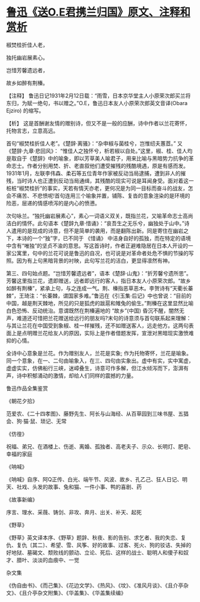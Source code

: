 # [鲁迅《送O.E君携兰归国》原文、注释和赏析](https://www.vrrw.net/wx/9309.html)

椒焚桂折佳人老，

独托幽岩展素心。

岂惜芳馨遗远者，

故乡如醉有荆榛。

【注释】 鲁迅日记1931年2月12日载：“雨雪，日本京华堂主人小原荣次郎买兰将东归，为赋一绝句，书以赠之。”O.E，鲁迅日本友人小原荣次郎英文音译(Obara Ejziro) 的缩写。



【析】 这是首酬谢友情的赠别诗，但又不是一般的应酬，诗中作者以兰花寄怀，托物言志，立意高远。

首句“椒焚桂折佳人老”。《楚辞·离骚》：“杂申椒与菌桂兮，岂惟纫夫蕙茝。” 又 《楚辞·九章·悲回风》： “惟佳人之独怀兮，析若椒以自处。”这里，椒、桂、佳人均是取自于《楚辞》中的喻象，即以芳草美人喻君子，用来比喻与黑暗势力抗争的革命志士。作者分别用焚、折、老直叙他们遭受摧残的残酷境遇，原是有感而发。1931年1月，左联李伟森、柔石等五位青年作家被反动当局逮捕，遭到非人的摧残，当时诗人也正遭到反动当局通缉，其残酷的现实可说是耳闻身受。面对着这一桩桩“椒焚桂折”的事实，天若有情天亦老，更何况是为同一目标而奋斗的战友，怎会不痛苦、不悲愤呢!首句连用三个喻象并置，铺陈、复沓的意象渲染的是环境的险恶，层递的情感喷泻的是内心的愤懑。

次句咏兰。“独托幽岩展素心”，素心一词语义双关，既指兰花，又喻革命志士高尚洁白的情怀。此句语本《楚辞九章·惜诵》：“哀吾生之无乐兮，幽独处于山中。”诗人遣用的是现成的诗意，但不是简单的袭用，而是翻陈出新。同是寄住在幽岩之下，本诗的一个“独”字，已不同于 《惜诵》 中洁身自好的孤独，而在特定的语境中含有“唯独”的坚贞不渝的意思。写这首诗时，作者正避难隐居在日本人开设的一 家公寓里，句中的兰花可说是鲁迅的自况，也可说是对革命者处危不惧的节操的写照。因为有上句黑暗背景的衬映，此句写兰花的洁白，更显得凛然有神。

第三、四句始点题。“岂惜芳馨遗远者”，语本《楚辞·山鬼》：“折芳馨兮遗所思”。芳馨这里指兰花，遗即赠送，远者即远行的客人，指日本友人小原荣次郎。“故乡如醉有荆榛”，紧承上句，与之连成一气。荆、榛指恶草恶木。李贺诗有“天衢长蓁棘”，王琦注：“长蓁棘，谓国家多难。”鲁迅在《引玉集·后记》中也曾说：“目前的中国，越是荆天棘地，所见的只是狐虎的跋扈和雉兔的偷生。”荆榛在这里显然比喻白色恐怖、反动统治。意谓既然在荆榛遍地的 “故乡”(中国) 昏沉不醒，闇然无声，难道还可惜把兰花赠送给远行的朋友吗?末句的诗意须与首句联系起来理解：与其让兰花在中国受到象椒、桂一样摧残，还不如赠送客人，远走他方。这两句表面上是点明赠兰花给友人的原因，实际上是作者借题发挥，宣泄对黑暗现实激愤难抑的心情。

全诗中心意象是兰花。作为赠别友人，兰花是实象; 作为托物寄怀，兰花是喻象。同一个意象，在一、二句由喻象入，在三、四句由实象出。虚中有实，实中寓虚，虚虚实实，仿佛船行三峡，迷嶂叠生，诗意可作多解，但江水倾泻而下，澎湃有声，诗中积郁涌动的激情，却给人们同样的震撼的力量。

鲁迅作品全集鉴赏

《朝花夕拾》

范爱农、《二十四孝图》、藤野先生、阿长与山海经、从百草园到三味书屋、五猖会、狗·猫·鼠、琐记、无常

《仿徨》

祝福、弟兄、在酒楼上、伤逝、离婚、孤独者、高老夫子、示众、长明灯、肥皂、幸福的家庭

《呐喊》

《呐喊》自序、阿Q正传、白光、端午节、风波、故乡、孔乙己、狂人日记、明天、社戏、头发的故事、兔和猫、一件小事、鸭的喜剧、药

《故事新编》

序言、理水、采薇、铸剑、非攻、奔月、出关、补天、起死

《野草》

《野草》英文译本序、《野草》题辞、秋夜、影的告别、求乞者、我的失恋、复仇、复仇〔其二〕、希望、雪、风筝、好的故事、过客、死火、狗的驳诘、失掉的好地狱、墓碣文、颓败线的颤动、立论、死后、这样的战士、聪明人和傻子和奴才、腊叶、淡淡的血痕中、一觉

杂文集

《伪自由书》、《而己集》、《花边文学》、《热风》、《坟》、《准风月谈》、《且介亭杂文》、《且介亭杂文附集》、《华盖集》、《华盖集续编》

